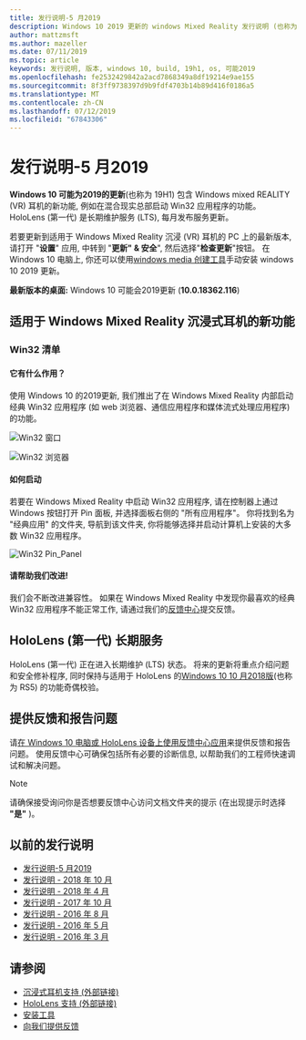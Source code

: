 ```yaml
---
title: 发行说明-5 月2019
description: Windows 10 2019 更新的 windows Mixed Reality 发行说明 (也称为 19H1)。
author: mattzmsft
ms.author: mazeller
ms.date: 07/11/2019
ms.topic: article
keywords: 发行说明, 版本, windows 10, build, 19h1, os, 可能2019
ms.openlocfilehash: fe2532429842a2acd7868349a8df19214e9ae155
ms.sourcegitcommit: 8f3ff9738397d9b9fdf4703b14b89d416f0186a5
ms.translationtype: MT
ms.contentlocale: zh-CN
ms.lasthandoff: 07/12/2019
ms.locfileid: "67843306"
---
```

# <a name="release-notes---may-2019"></a>发行说明-5 月2019

**Windows 10 可能为2019的更新**(也称为 19H1) 包含 Windows mixed REALITY (VR) 耳机的新功能, 例如在混合现实总部启动 Win32 应用程序的功能。 HoloLens (第一代) 是长期维护服务 (LTS), 每月发布服务更新。

若要更新到适用于 Windows Mixed Reality 沉浸 (VR) 耳机的 PC 上的最新版本, 请打开 "**设置**" 应用, 中转到 "**更新" & 安全**", 然后选择"**检查更新**"按钮。 在 Windows 10 电脑上, 你还可以使用[windows media 创建工具](https://www.microsoft.com/software-download/windows10)手动安装 windows 10 2019 更新。

**最新版本的桌面:** Windows 10 可能会2019更新 (**10.0.18362.116**)<br>

## <a name="new-features-for-windows-mixed-reality-immersive-headsets"></a>适用于 Windows Mixed Reality 沉浸式耳机的新功能

### <a name="win32-slates"></a>Win32 清单

#### <a name="what-does-it-do"></a>它有什么作用？ 
使用 Windows 10 的2019更新, 我们推出了在 Windows Mixed Reality 内部启动经典 Win32 应用程序 (如 web 浏览器、通信应用程序和媒体流式处理应用程序) 的功能。 

![Win32 窗口](images/mr-win32-slates-1.png)

![Win32 浏览器](images/mr-win32-slates-2.png)

#### <a name="how-to-launch"></a>如何启动
若要在 Windows Mixed Reality 中启动 Win32 应用程序, 请在控制器上通过 Windows 按钮打开 Pin 面板, 并选择面板右侧的 "所有应用程序"。  你将找到名为 "经典应用" 的文件夹, 导航到该文件夹, 你将能够选择并启动计算机上安装的大多数 Win32 应用程序。

![Win32 Pin_Panel](images/mr-win32-slates-pinspanel.png)

#### <a name="please-help-us-improve"></a>请帮助我们改进!
我们会不断改进兼容性。  如果在 Windows Mixed Reality 中发现你最喜欢的经典 Win32 应用程序不能正常工作, 请通过我们的[反馈中心](https://support.microsoft.com/en-us/help/4021566/windows-10-send-feedback-to-microsoft-with-feedback-hub)提交反馈。

## <a name="hololens-1st-gen-long-term-servicing"></a>HoloLens (第一代) 长期服务

HoloLens (第一代) 正在进入长期维护 (LTS) 状态。 将来的更新将重点介绍问题和安全修补程序, 同时保持与适用于 HoloLens 的[Windows 10 10 月2018版](release-notes-october-2018.md)(也称为 RS5) 的功能奇偶校验。 

## <a name="provide-feedback-and-report-issues"></a>提供反馈和报告问题

请[在 Windows 10 电脑或 HoloLens 设备上使用反馈中心应用](give-us-feedback.md)来提供反馈和报告问题。 使用反馈中心可确保包括所有必要的诊断信息, 以帮助我们的工程师快速调试和解决问题。

>[!NOTE]
>请确保接受询问你是否想要反馈中心访问文档文件夹的提示 (在出现提示时选择 **"是"** )。

## <a name="prior-release-notes"></a>以前的发行说明

* [发行说明-5 月2019](release-notes-may-2019.md)
* [发行说明 - 2018 年 10 月](release-notes-october-2018.md)
* [发行说明 - 2018 年 4 月](release-notes-april-2018.md)
* [发行说明 - 2017 年 10 月](release-notes-october-2017.md)
* [发行说明 - 2016 年 8 月](release-notes-august-2016.md)
* [发行说明 - 2016 年 5 月](release-notes-may-2016.md)
* [发行说明 - 2016 年 3 月](release-notes-march-2016.md)

## <a name="see-also"></a>请参阅
* [沉浸式耳机支持 (外部链接)](https://docs.microsoft.com/windows/mixed-reality/enthusiast-guide/troubleshooting-windows-mixed-reality)
* [HoloLens 支持 (外部链接)](https://support.microsoft.com/products/hololens)
* [安装工具](install-the-tools.md)
* [向我们提供反馈](give-us-feedback.md)


